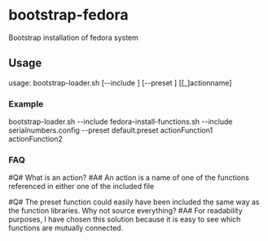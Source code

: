 # bootstrap-fedora
Bootstrap installation of fedora system

## Usage
usage: bootstrap-loader.sh [--include <function library file>] [--preset <filename>] [[_]actionname]

### Example

bootstrap-loader.sh  --include fedora-install-functions.sh --include serialnumbers.config --preset default.preset actionFunction1 actionFunction2

### FAQ
#Q# What is an action?
#A# An action is a name of one of the functions referenced in either one of the included file

#Q# The preset function could easily have been included the same way as the function libraries. Why not source everything?
#A# For readability purposes, I have chosen this solution because it is easy to see which functions are mutually connected.
